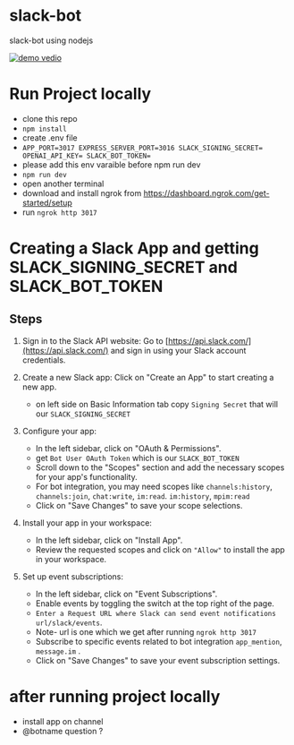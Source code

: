 # slack-bot
slack-bot using nodejs

[![demo vedio]([demo](https://drive.google.com/file/d/1lYTsMgavZNvjz5lSs_Zmpgr1OVNOy1Rr/view?usp=sharing)https://drive.google.com/file/d/1lYTsMgavZNvjz5lSs_Zmpgr1OVNOy1Rr/view?usp=sharing)](https://drive.google.com/file/d/1lYTsMgavZNvjz5lSs_Zmpgr1OVNOy1Rr/view?usp=sharing)

# Run Project locally
- clone this repo
- `npm install`
- create .env file
- `APP_PORT=3017
  EXPRESS_SERVER_PORT=3016
  SLACK_SIGNING_SECRET=
  OPENAI_API_KEY=
  SLACK_BOT_TOKEN=`
- please add this env varaible before npm run dev
- `npm run dev` 
- open another terminal
- download and install ngrok from https://dashboard.ngrok.com/get-started/setup
- run `ngrok http 3017`
  
# Creating a Slack App and getting  SLACK_SIGNING_SECRET and  SLACK_BOT_TOKEN

## Steps

1. Sign in to the Slack API website: Go to [https://api.slack.com/](https://api.slack.com/) and sign in using your Slack account credentials.

2. Create a new Slack app: Click on "Create an App" to start creating a new app.
   - on left side on Basic Information tab copy `Signing Secret` that will our `SLACK_SIGNING_SECRET`

3. Configure your app:
   - In the left sidebar, click on "OAuth & Permissions".
   -  get `Bot User OAuth Token` which is our `SLACK_BOT_TOKEN`
   - Scroll down to the "Scopes" section and add the necessary scopes for your app's functionality.
   - For bot integration, you may need scopes like `channels:history`, `channels:join`, `chat:write`, `im:read`. `im:history`, `mpim:read`
   - Click on "Save Changes" to save your scope selections.

4. Install your app in your workspace:
   - In the left sidebar, click on "Install App".
   - Review the requested scopes and click on `"Allow"` to install the app in your workspace.

5. Set up event subscriptions:
   - In the left sidebar, click on "Event Subscriptions".
   - Enable events by toggling the switch at the top right of the page.
   - `Enter a Request URL where Slack can send event notifications`  `url/slack/events`.
   - Note- url is one which we get after running `ngrok http 3017`
   - Subscribe to specific events related to bot integration  `app_mention`, `message.im` .
   - Click on "Save Changes" to save your event subscription settings.

# after running project locally 
- install app on channel
- @botname question ?
